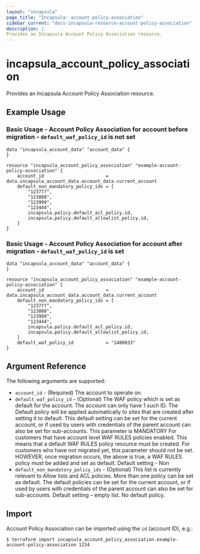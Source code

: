 ```yaml
---
layout: "incapsula"
page_title: "Incapsula: account-policy-association"
sidebar_current: "docs-incapsula-resource-account-policy-association"
description: |-
Provides an Incapsula Account Policy Association resource.
---
```

# incapsula_account_policy_association
Provides an Incapsula Account Policy Association resource.
## Example Usage 

### Basic Usage - Account Policy Association for account before migration - `default_waf_policy_id` is not set
```hcl
data "incapsula_account_data" "account_data" {
}

resource "incapsula_account_policy_association" "example-account-policy-association" {
    account_id                       = data.incapsula_account_data.account_data.current_account
    default_non_mandatory_policy_ids = [
        "123777",
        "123888",
        "123999",
        "123444",
        incapsula.policy.default_acl_policy.id,
        incapsula.policy.default_allowlist_policy.id,
    ]
}
```

### Basic Usage - Account Policy Association for account after migration - `default_waf_policy_id` is set
```hcl
data "incapsula_account_data" "account_data" {
}

resource "incapsula_account_policy_association" "example-account-policy-association" {
    account_id                       = data.incapsula_account_data.account_data.current_account
    default_non_mandatory_policy_ids = [
        "123777",
        "123888",
        "123999",
        "123444",
        incapsula.policy.default_acl_policy.id,
        incapsula.policy.default_allowlist_policy.id,
    ]
    default_waf_policy_id            = "1480033"
}
```
## Argument Reference
The following arguments are supported:
* `account_id` - (Required) The account to operate on.
* `default_waf_policy_id` - (Optional)  The WAF policy which is set as default for the account. The account can only have 1 such ID.
  The Default policy will be applied automatically to sites that are created after setting it to default.
  This default setting can be set for the current account, or if used by users with credentials of the parent account can also be set for sub-accounts.
  This parameter is MANDATORY For customers that have account level WAF RULES policies enabled. This means that a default WAF RULES policy resource must be created.
  For customers who have not migrated yet, this parameter should not be set. HOWEVER, once migration occurs, the above is true, a WAF RULES policy must be added and set as default.
  Default setting - Non
* `default_non_mandatory_policy_ids` - (Optional)  This list is currently relevant to Allow lists and ACL policies. More than one policy can be set as default.
  The default policies can be set for the current account, or if used by users with credentials of the parent account can also be set for sub-accounts.
  Default setting – empty list. No default policy.

## Import

Account Policy Association can be imported using the `id` (account ID), e.g.:
```
$ terraform import incapsula_account_policy_association.example-account-policy-association 1234
```